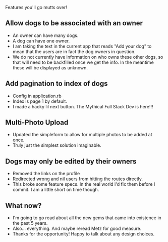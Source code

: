 Features you'll go mutts over!

## Allow dogs to be associated with an owner

- An owner can have many dogs.
- A dog can have one owner.
- I am taking the text in the current app that reads "Add your dog" to
mean that the users are in fact the dog owners in question.
- We do not currently have information on who owns these other dogs,
so that will need to be backfilled once we get the info. In the meantime these will be displayed as unknown.

## Add pagination to index of dogs

- Config in application.rb
- Index is page 1 by default.
- I made a hacky lil next button. The Mythical Full Stack Dev is here!!!

## Multi-Photo Upload

- Updated the simpleform to allow for multiple photos to be added at once.
- Truly just the simplest solution imaginable.

## Dogs may only be edited by their owners

- Removed the links on the profile
- Redirected wrong and nil users from hitting the routes directly.
- This broke some feature specs. In the real world I'd fix them before I commit. I am a little short on time though.

## What now?
- I'm going to go read about all the new gems that came into existence in the past 5 years.
- Also... everything. And maybe reread Metz for good measure. 
- Thanks for the opportunity! Happy to talk about any design choices.

